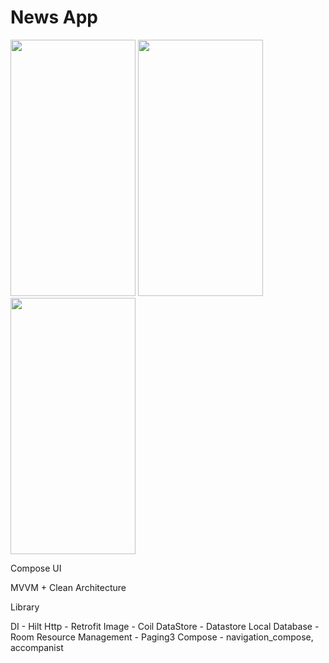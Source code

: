 # News App

<img src="https://github.com/pardessuccess/NewsApp/assets/30859374/257f8493-45e3-4778-b655-46be5013093f" width="200" height="410"/>
<img src="https://github.com/pardessuccess/NewsApp/assets/30859374/90bd978e-3c2d-4714-8284-2aa8ef7bd8e4" width="200" height="410"/>
<img src="https://github.com/pardessuccess/NewsApp/assets/30859374/254ffc0d-985e-4d5b-a19f-648e0da36101" width="200" height="410"/>

<br/>

Compose UI

MVVM + Clean Architecture

Library

DI - Hilt
Http - Retrofit
Image - Coil
DataStore - Datastore
Local Database - Room
Resource Management - Paging3
Compose - navigation_compose, accompanist
